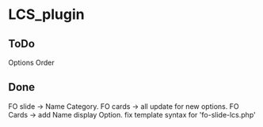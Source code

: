 # LCS_plugin

## ToDo

Options Order

## Done

FO slide -> Name Category.
FO cards -> all update for new options.
FO Cards -> add Name display Option.
fix template syntax for 'fo-slide-lcs.php'
